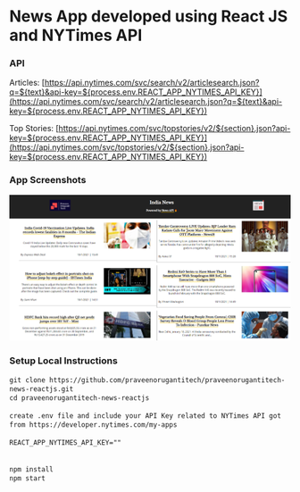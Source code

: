 # News App developed using React JS and NYTimes API

### API

Articles: [https://api.nytimes.com/svc/search/v2/articlesearch.json?q=${text}&api-key=${process.env.REACT_APP_NYTIMES_API_KEY}](https://api.nytimes.com/svc/search/v2/articlesearch.json?q=${text}&api-key=${process.env.REACT_APP_NYTIMES_API_KEY})

Top Stories: [https://api.nytimes.com/svc/topstories/v2/${section}.json?api-key=${process.env.REACT_APP_NYTIMES_API_KEY}](https://api.nytimes.com/svc/topstories/v2/${section}.json?api-key=${process.env.REACT_APP_NYTIMES_API_KEY})

### App Screenshots

![screenshot of the app](https://raw.githubusercontent.com/praveenorugantitech/praveenorugantitech-news-reactjs/master/src/images/screenshot.PNG)


### Setup Local Instructions

```
git clone https://github.com/praveenorugantitech/praveenorugantitech-news-reactjs.git
cd praveenorugantitech-news-reactjs

create .env file and include your API Key related to NYTimes API got from https://developer.nytimes.com/my-apps

REACT_APP_NYTIMES_API_KEY=""


npm install
npm start

```



